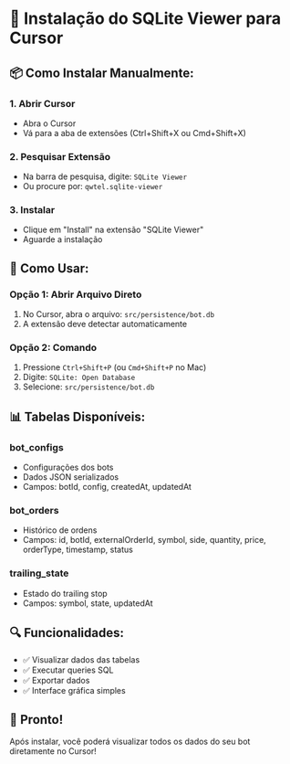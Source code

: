 # 🔧 Instalação do SQLite Viewer para Cursor

## 📦 **Como Instalar Manualmente:**

### 1. **Abrir Cursor**
- Abra o Cursor
- Vá para a aba de extensões (Ctrl+Shift+X ou Cmd+Shift+X)

### 2. **Pesquisar Extensão**
- Na barra de pesquisa, digite: `SQLite Viewer`
- Ou procure por: `qwtel.sqlite-viewer`

### 3. **Instalar**
- Clique em "Install" na extensão "SQLite Viewer"
- Aguarde a instalação

## 🎯 **Como Usar:**

### **Opção 1: Abrir Arquivo Direto**
1. No Cursor, abra o arquivo: `src/persistence/bot.db`
2. A extensão deve detectar automaticamente

### **Opção 2: Comando**
1. Pressione `Ctrl+Shift+P` (ou `Cmd+Shift+P` no Mac)
2. Digite: `SQLite: Open Database`
3. Selecione: `src/persistence/bot.db`

## 📊 **Tabelas Disponíveis:**

### **bot_configs**
- Configurações dos bots
- Dados JSON serializados
- Campos: botId, config, createdAt, updatedAt

### **bot_orders**
- Histórico de ordens
- Campos: id, botId, externalOrderId, symbol, side, quantity, price, orderType, timestamp, status

### **trailing_state**
- Estado do trailing stop
- Campos: symbol, state, updatedAt

## 🔍 **Funcionalidades:**
- ✅ Visualizar dados das tabelas
- ✅ Executar queries SQL
- ✅ Exportar dados
- ✅ Interface gráfica simples

## 🚀 **Pronto!**
Após instalar, você poderá visualizar todos os dados do seu bot diretamente no Cursor!
